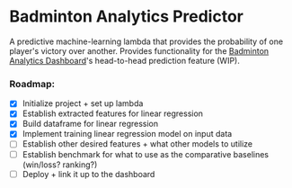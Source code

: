 # Badminton Analytics Predictor

A predictive machine-learning lambda that provides the probability of one player's victory over another. Provides functionality for the [Badminton Analytics Dashboard](https://github.com/oscarlaaaa/badminton-analytics/)'s head-to-head prediction feature (WIP).


### Roadmap:
- [x] Initialize project + set up lambda
- [x] Establish extracted features for linear regression
- [x] Build dataframe for linear regression
- [x] Implement training linear regression model on input data
- [ ] Establish other desired features + what other models to utilize
- [ ] Establish benchmark for what to use as the comparative baselines (win/loss? ranking?)
- [ ] Deploy + link it up to the dashboard